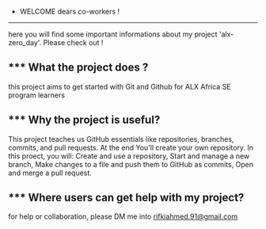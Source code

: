 * WELCOME dears co-workers !
--------------------------------
here you will find some important informations about my project 'alx-zero_day'. Please check out !

*** What the project does ?
--------------------------------
this project aims to get started with Git and Github for ALX Africa SE program learners

*** Why the project is useful?
--------------------------------
This project teaches us GitHub essentials like repositories, branches, commits, and pull        requests. At the end You'll create your own repository. In this proect, you will: Create and use a repository, Start and manage a new branch, Make changes to a file and push them to GitHub as commits, Open and merge a pull request.

*** Where users can get help with my project?
--------------------------------
for help or collaboration, please DM me into rifkiahmed.91@gmail.com


